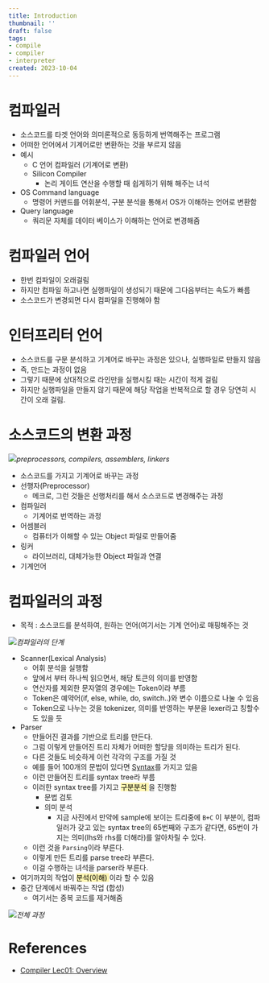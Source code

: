 ```yaml
---
title: Introduction
thumbnail: ''
draft: false
tags:
- compile
- compiler
- interpreter
created: 2023-10-04
---
```


# 컴파일러

* 소스코드를 타겟 언어와 의미론적으로 동등하게 번역해주는 프로그램
* 어떠한 언어에서 기계어로만 변환하는 것을 부르지 않음
* 예시
  * C 언어 컴파일러 (기계어로 변환)
  * Silicon Compiler
    * 논리 게이트 연산을 수행할 때 쉽게하기 위해 해주는 녀석
* OS Command language
  * 명령어 커맨드를 어휘분석, 구분 분석을 통해서 OS가 이해하는 언어로 변환함
* Query language
  * 쿼리문 자체를 데이터 베이스가 이해하는 언어로 변경해줌

# 컴파일러 언어

* 한번 컴파일이 오래걸림
* 하지만 컴파일 하고나면 실행파일이 생성되기 때문에 그다음부터는 속도가 빠름
* 소스코드가 변경되면 다시 컴파일을 진행해야 함

# 인터프리터 언어

* 소스코드를 구문 분석하고 기계어로 바꾸는 과정은 있으나, 실행파일로 만들지 않음
* 즉, 만드는 과정이 없음
* 그렇기 때문에 상대적으로 라인만을 실행시킬 때는 시간이 적게 걸림
* 하지만 실행파일을 만들지 않기 때문에 해당 작업을 반복적으로 할 경우 당연히 시간이 오래 걸림.

# 소스코드의 변환 과정

![](Pasted%20image%2020231004181259.png)*preprocessors, compilers, assemblers, linkers*

* 소스코드를 가지고 기계어로 바꾸는 과정
* 선행자(Preprocessor)
  * 메크로, 그런 것들은 선행처리를 해서 소스코드로 변경해주는 과정
* 컴파일러
  * 기계어로 번역하는 과정
* 어셈블러
  * 컴퓨터가 이해할 수 있는 Object 파일로 만들어줌
* 링커
  * 라이브러리, 대체가능한 Object 파일과 연결
* 기계언어

# 컴파일러의 과정

* 목적 : 소스코드를 분석하여, 원하는 언어(여기서는 기계 언어)로 매핑해주는 것

![](Pasted%20image%2020231004181235.png)*컴파일러의 단계*

* Scanner(Lexical Analysis)
  * 어휘 분석을 실행함
  * 앞에서 부터 하나씩 읽으면서, 해당 토큰의 의미를 반영함
  * 연산자를 제외한 문자열의 경우에는 Token이라 부름
  * Token은 예약어(if, else, while, do, switch..)와 변수 이름으로 나눌 수 있음
  * Token으로 나누는 것을 tokenizer, 의미를 반영하는 부분을 lexer라고 칭할수도 있을 듯
* Parser
  * 만들어진 결과를 기반으로 트리를 만든다.
  * 그럼 이렇게 만들어진 트리 자체가 어떠한 할당을 의미하는 트리가 된다.
  * 다른 것들도 비슷하게 이런 각각의 구조를 가질 것
  * 예를 들어 100개의 문법이 있다면 [Syntax](https://ko.wikipedia.org/wiki/%EA%B5%AC%EB%AC%B8_(%ED%94%84%EB%A1%9C%EA%B7%B8%EB%9E%98%EB%B0%8D_%EC%96%B8%EC%96%B4))를 가지고 있음
  * 이런 만들어진 트리를 syntax tree라 부름
  * 이러한 syntax tree를 가지고 <mark style='background-color: #fff5b1'> 구분분석 </mark>을 진행함
    * 문법 검토
    * 의미 분석
      * 지금 사진에서 만약에 sample에 보이는 트리중에 `B+C`  이 부분이, 컴파일러가 갖고 있는 syntax tree의 65번째와 구조가 같다면, 65번이 가지는 의미(lhs와 rhs를 더해라)를 알아차릴 수 있다.
  * 이런 것을 `Parsing`이라 부른다.
  * 이렇게 만든 트리를 parse tree라 부른다.
  * 이걸 수행하는 녀석을 parser라 부른다.
* 여기까지의 작업이 <mark style='background-color: #fff5b1'> 분석(이해) </mark> 이라 할 수 있음
* 중간 단계에서 바꿔주는 작업 (합성)
  * 여기서는 중복 코드를 제거해줌

![](Pasted%20image%2020231004181247.png)*전체 과정*

# References

* [Compiler Lec01: Overview](https://www.youtube.com/watch?v=MAG4ten4nAM)
